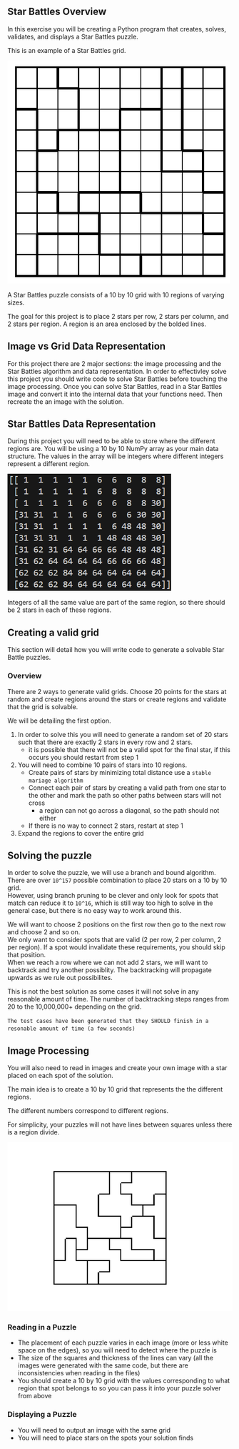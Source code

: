 ## Star Battles Overview

In this exercise you will be creating a Python program that creates, solves, validates, and displays a Star Battles puzzle.

This is an example of a Star Battles grid.

![Local Image](Examples/example.png)

A Star Battles puzzle consists of a 10 by 10 grid with 10 regions of varying sizes.

The goal for this project is to place 2 stars per row, 2 stars per column, and 2 stars per region. A region is an area enclosed by the bolded lines. 

## Image vs Grid Data Representation
For this project there are 2 major sections: the image processing and the Star Battles algorithm and data representation. In order to effectivley solve this project you should write code to solve Star Battles before touching the image processing. Once you can solve Star Battles, read in a Star Battles image and convert it into the internal data that your functions need. Then recreate the an image with the solution. 


## Star Battles Data Representation
During this project you will need to be able to store where the different regions are. You will be using a 10 by 10 NumPy array as your main data structure. The values in the array will be integers where different integers represent a different region.

![Local Image](Examples/exampleGrid.png)

Integers of all the same value are part of the same region, so there should be 2 stars in each of these regions.

## Creating a valid grid
This section will detail how you will write code to generate a solvable Star Battle puzzles.

### Overview
There are 2 ways to generate valid grids. Choose 20 points for the stars at random and create regions around the stars or create regions and validate that the grid is solvable.

We will be detailing the first option.

1. In order to solve this you will need to generate a random set of 20 stars such that there are exactly 2 stars in every row and 2 stars.
    * it is possible that there will not be a valid spot for the final star, if this occurs you should restart from step 1
2. You will need to combine 10 pairs of stars into 10 regions. 
    * Create pairs of stars by minimizing total distance use a `stable mariage algorithm`
    * Connect each pair of stars by creating a valid path from one star to the other and mark the path so other paths between stars will not cross
        * a region can not go across a diagonal, so the path should not either
    * If there is no way to connect 2 stars, restart at step 1
3. Expand the regions to cover the entire grid

## Solving the puzzle
In order to solve the puzzle, we will use a branch and bound algorithm.  
There are over `10^157` possible combination to place 20 stars on a 10 by 10 grid.  
However, using branch pruning to be clever and only look for spots that match can reduce it to `10^16`, which is still way too high to solve in the general case, but there is no easy way to work around this.

We will want to choose 2 positions on the first row then go to the next row and choose 2 and so on.  
We only want to consider spots that are valid (2 per row, 2 per column, 2 per region). If a spot would invalidate these requirements, you should skip that position.  
When we reach a row where we can not add 2 stars, we will want to backtrack and try another possiblity. The backtracking will propagate upwards as we rule out possibilites.

This is not the best solution as some cases it will not solve in any reasonable amount of time. The number of backtracking steps ranges from 20 to the 10,000,000+ depending on the grid.

`The test cases have been generated that they SHOULD finish in a resonable amount of time (a few seconds)`

## Image Processing
You will also need to read in images and create your own image with a star placed on each spot of the solution.

The main idea is to create a 10 by 10 grid that represents the the different regions. 


The different numbers correspond to different regions.

For simplicity, your puzzles will not have lines between squares unless there is a region divide.

![Local Image](TestCases/test1_input.png)

### Reading in a Puzzle
* The placement of each puzzle varies in each image (more or less white space on the edges), so you will need to detect where the puzzle is 
* The size of the squares and thickness of the lines can vary (all the images were generated with the same code, but there are inconsistencies when reading in the files)
* You should create a 10 by 10 grid with the values corresponding to what region that spot belongs to so you can pass it into your puzzle solver from above

### Displaying a Puzzle
* You will need to output an image with the same grid
* You will need to place stars on the spots your solution finds